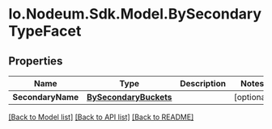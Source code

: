 # Io.Nodeum.Sdk.Model.BySecondaryTypeFacet
## Properties

Name | Type | Description | Notes
------------ | ------------- | ------------- | -------------
**SecondaryName** | [**BySecondaryBuckets**](BySecondaryBuckets.md) |  | [optional] 

[[Back to Model list]](../README.md#documentation-for-models) [[Back to API list]](../README.md#documentation-for-api-endpoints) [[Back to README]](../README.md)

